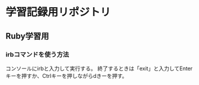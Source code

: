 # 学習記録用リポジトリ

## Ruby学習用

### irbコマンドを使う方法

コンソールにirbと入力して実行する。
終了するときは「exit」と入力してEnterキーを押すか、Ctrlキーを押しながらdきーを押す。

